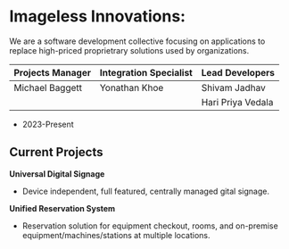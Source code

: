 # Imageless Innovations: 

We are a software development collective focusing on applications to replace high-priced proprietrary solutions used by organizations.

| Projects Manager  | Integration  Specialist  | Lead Developers | 
|---	|---	|---	|  
| Michael Baggett  | Yonathan Khoe   | Shivam Jadhav  
|   	|   	| Hari Priya Vedala  

* 2023-Present

## Current Projects

__Universal Digital Signage__
- Device independent, full featured, centrally managed gital signage.

__Unified Reservation System__
- Reservation solution for equipment checkout, rooms, and on-premise equipment/machines/stations at multiple locations.
  
<!--

**Here are some ideas to get you started:**

🙋‍♀️ A short introduction - what is your organization all about?
🌈 Contribution guidelines - how can the community get involved?
👩‍💻 Useful resources - where can the community find your docs? Is there anything else the community should know?
🍿 Fun facts - what does your team eat for breakfast?
🧙 Remember, you can do mighty things with the power of [Markdown](https://docs.github.com/github/writing-on-github/getting-started-with-writing-and-formatting-on-github/basic-writing-and-formatting-syntax)
-->
